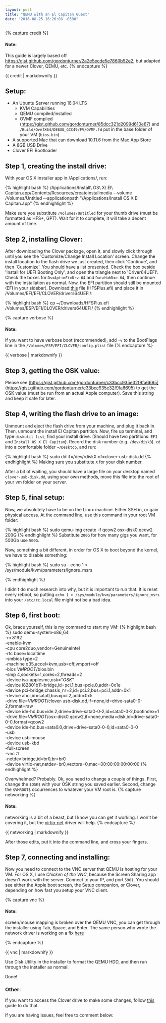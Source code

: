 ```yaml
---
layout: post
title: "QEMU with an El Capitan Guest"
date: "2016-08-25 16:26:08 -0500"
---
```


{% capture credit %}
#### Note:
This guide is largely based off <https://gist.github.com/gordonturner/2a2e5ecde5e7860b52e2>, but adapted for a newer Clover, QEMU, etc.
{% endcapture %}

<div class="notice--info">
  {{ credit | markdownify }}
</div>



## Setup:

* An Ubuntu Server running 16.04 LTS
  * KVM Capabilities
  * QEMU compiled/installed
  * OVMF compiled (<https://gist.github.com/gordonturner/85dcc321d2099d610e67>) and `/Build/OvmfX64/DEBUG_GCC49/FV/OVMF.fd` put in the base folder of your VM (`bios.bin`)
* A supported Mac that can download 10.11.6 from the Mac App Store
* A 8GB USB Drive
* Clover EFI Bootloader




## Step 1, creating the install drive:


With your OS X installer app in /Applications/, run:

 {% highlight bash %}
/Applications/Install\ OS\ X\ El\ Capitan.app/Contents/Resources/createinstallmedia --volume /Volumes/Untitled --applicationpath "/Applications/Install OS X El Capitan.app"
 {% endhighlight %}

Make sure you substitute `/Volumes/Untitled` for your thumb drive (must be formatted as HFS+, GPT). Wait for it to complete, it will take a decent amount of time.


## Step 2, installing Clover:


After downloading the Clover package, open it, and slowly click through until you see the 'Customize/Change Install Location' screen. Change the install location to the flash drive we just created, then click 'Continue', and then 'Customize'. You should have a list presented. Check the box beside 'Install for UEFI Booting Only', and open the triangle next to 'Driver64UEFI'. Check the boxes for `OsxAptioFixDrv-64` and `DataHubDxe-64`, then continue with the installation as normal. Now, the EFI partition should still be mounted (EFI in your sidebar). Download [this](https://github.com/JrCs/CloverGrowerPro/blob/9fc3991c7a82be1a0d096c3a2179098f35b69264/Files/HFSPlus/X64/HFSPlus.efi) file (HFSPlus.efi) and place it in /Volumes/EFI/EFI/CLOVER/drivers64UEFI/:


 {% highlight bash %}
 cp ~/Downloads/HFSPlus.efi /Volumes/ESP/EFI/CLOVER/drivers64UEFI/
 {% endhighlight %}




{% capture verbose %}
#### Note:
 If you want to have verbose boot (recommended), add `-v` to the BootFlags line in the `/Volumes/ESP/EFI/CLOVER/config.plist` file
{% endcapture %}

 <div class="notice--info">
   {{ verbose | markdownify }}
 </div>




## Step 3, getting the OSK value:


Please see [https://gist.github.com/gordonturner/c33bcc935e32f9fa6695](https://gist.github.com/gordonturner/c33bcc935e32f9fa6695) to get the OSK value (must be run from an actual Apple computer). Save this string and keep it safe for later.


## Step 4, writing the flash drive to an image:


Unmount and eject the flash drive from your machine, and plug it back in. Then, unmount the install El Capitan partition. Now, fire up terminal, and type `diskutil list`, find your install drive. (Should have two partitions: `EFI` and `Install OS X El Capitan`).  Record the disk number (e.g. `/dev/disk8`). `cd` into a comfortable folder `~/Desktop`, and run:

 {% highlight bash %}
 sudo dd if=/dev/rdiskX of=clover-usb-disk.dd
 {% endhighlight %}
Making sure you substitute `X` for your disk number.

After a bit of waiting, you should have a large file on your desktop named `clover-usb-disk.dd`, using your own methods, move this file into the root of your vm folder on your server.


## Step 5, final setup:


Now, we absolutely have to be on the Linux machine. Either SSH in, or gain physical access.
At the command line, use this command in your root VM folder:

 {% highlight bash %}
 sudo qemu-img create -f qcow2 osx-disk0.qcow2 200G
 {% endhighlight %}
Substitute `200G` for how many gigs you want, for 500Gb use `500G`.

Now, something a bit different, in order for OS X to boot beyond the kernel, we have to disable something:

 {% highlight bash %}
sudo su -
echo 1 > /sys/module/kvm/parameters/ignore_msrs


{% endhighlight %}

I didn't do much research into why, but it is important to run that. It is reset every reboot, so putting `echo 1 > /sys/module/kvm/parameters/ignore_msrs` into your `/etc/rc.local` file might not be a bad idea.


## Step 6, first boot:


Ok, brace yourself, this is my command to start my VM:
 {% highlight bash %}
 sudo qemu-system-x86_64 \
-m 8192 \
-enable-kvm \
-cpu core2duo,vendor=GenuineIntel \
-rtc base=localtime \
-smbios type=2 \
-machine q35,accel=kvm,usb=off,vmport=off \
-bios $VMROOT$/bios.bin \
-smp 4,sockets=1,cores=2,threads=2 \
-device isa-applesmc,osk="$OSK$" \
-device i82801b11-bridge,id=pci.1,bus=pcie.0,addr=0x1e \
-device pci-bridge,chassis_nr=2,id=pci.2,bus=pci.1,addr=0x1 \
-device ahci,id=sata0,bus=pci.2,addr=0x5 \
-drive file=$VMROOT$/clover-usb-disk.dd,if=none,id=drive-sata0-0-2,format=raw \
-device ide-hd,bus=ide.2,drive=drive-sata0-0-2,id=sata0-0-2,bootindex=1 \
-drive file=$VMROOT$/osx-disk0.qcow2,if=none,media=disk,id=drive-sata0-0-0,format=qcow2 \
-device ide-hd,bus=sata0.0,drive=drive-sata0-0-0,id=sata0-0-0 \
-usb \
-device usb-mouse \
-device usb-kbd \
-full-screen \
-vnc :1 \
-netdev bridge,id=br0,br=br0 \
-device virtio-net,netdev=br0,vectors=0,mac=00:00:00:00:00:00
{% endhighlight %}

Overwhelmed? Probably. Ok, you need to change a couple of things. First, change the `$OSK$` with your OSK string you saved earlier. Second, change the `$VMROOT$` occurrences to whatever your VM root is.
{% capture networking %}
#### Note:
 networking is a bit of a beast, but I know you can get it working. I won't be covering it, but the [virtio-net](https://github.com/pmj/virtio-net-osx) driver will help.
{% endcapture %}

 <div class="notice--info">
   {{ networking | markdownify }}
 </div>



After those edits, put it into the command line, and cross your fingers.


## Step 7, connecting and installing:


Now you need to connect to the VNC server that QEMU is hosting for your VM. For OS X, I use *Chicken of the VNC*, because the Screen Sharing app doesn't work with the server. Connect to your IP, and port `5901`. You should see either the Apple boot screen, the Setup companion, or Clover, depending on how fast you setup your VNC client.

{% capture vnc %}
#### Note:
screen/mouse mapping is broken over the QEMU VNC, you can get through the installer using Tab, Space, and Enter. The same person who wrote the network driver is working on a fix [here](https://github.com/pmj/QemuUSBTablet-OSX)

{% endcapture %}

 <div class="notice--info">
   {{ vnc | markdownify }}
 </div>


Use Disk Utility in the installer to format the QEMU HDD, and then run through the installer as normal.

Done!

### Other:

If you want to access the Clover drive to make some changes, follow [this](https://gist.github.com/gordonturner/2a2e5ecde5e7860b52e2#efi-disk-image-manipulation) guide to do that.

If you are having issues, feel free to comment below:

